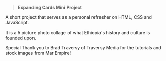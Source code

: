 > **Expanding Cards Mini Project**

A short project that serves as a personal refresher on HTML, CSS and JavaScript.

It is a 5 picture photo collage of what Ethiopia's history and culture is founded upon.

Special Thank you to Brad Traversy of Traversy Media for the tutorials and stock images from Mar Empire!

